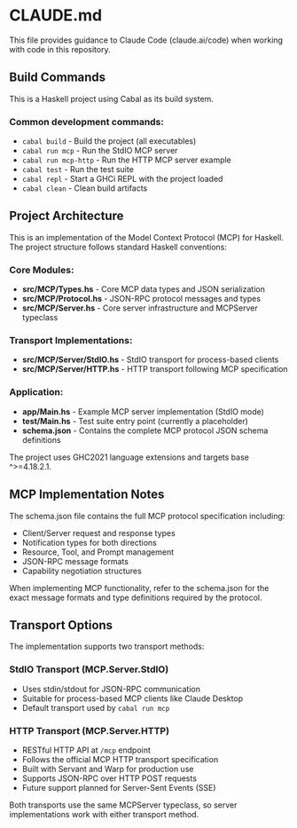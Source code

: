 # CLAUDE.md

This file provides guidance to Claude Code (claude.ai/code) when working with code in this repository.

## Build Commands

This is a Haskell project using Cabal as its build system.

### Common development commands:
- `cabal build` - Build the project (all executables)
- `cabal run mcp` - Run the StdIO MCP server
- `cabal run mcp-http` - Run the HTTP MCP server example
- `cabal test` - Run the test suite
- `cabal repl` - Start a GHCi REPL with the project loaded
- `cabal clean` - Clean build artifacts

## Project Architecture

This is an implementation of the Model Context Protocol (MCP) for Haskell. The project structure follows standard Haskell conventions:

### Core Modules:
- **src/MCP/Types.hs** - Core MCP data types and JSON serialization
- **src/MCP/Protocol.hs** - JSON-RPC protocol messages and types
- **src/MCP/Server.hs** - Core server infrastructure and MCPServer typeclass

### Transport Implementations:
- **src/MCP/Server/StdIO.hs** - StdIO transport for process-based clients
- **src/MCP/Server/HTTP.hs** - HTTP transport following MCP specification

### Application:
- **app/Main.hs** - Example MCP server implementation (StdIO mode)
- **test/Main.hs** - Test suite entry point (currently a placeholder)
- **schema.json** - Contains the complete MCP protocol JSON schema definitions

The project uses GHC2021 language extensions and targets base ^>=4.18.2.1.

## MCP Implementation Notes

The schema.json file contains the full MCP protocol specification including:
- Client/Server request and response types
- Notification types for both directions
- Resource, Tool, and Prompt management
- JSON-RPC message formats
- Capability negotiation structures

When implementing MCP functionality, refer to the schema.json for the exact message formats and type definitions required by the protocol.

## Transport Options

The implementation supports two transport methods:

### StdIO Transport (MCP.Server.StdIO)
- Uses stdin/stdout for JSON-RPC communication  
- Suitable for process-based MCP clients like Claude Desktop
- Default transport used by `cabal run mcp`

### HTTP Transport (MCP.Server.HTTP)
- RESTful HTTP API at `/mcp` endpoint
- Follows the official MCP HTTP transport specification
- Built with Servant and Warp for production use
- Supports JSON-RPC over HTTP POST requests
- Future support planned for Server-Sent Events (SSE)

Both transports use the same MCPServer typeclass, so server implementations work with either transport method.